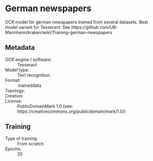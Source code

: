 <link rel="stylesheet" href="../../../../../../table_hide.css"/>
<div>
   <h1 id="title">German newspapers</h1>
   <p id="paragraph">OCR model for german newspapers trained from several datasets.
Best model variant for Tesseract.
See https://github.com/UB-Mannheim/kraken/wiki/Training-german-newspapers</p>
   <h2>Metadata</h2>
   <dl class="grid">
      <dt id="Language">OCR engine / software:</dt>
      <dd>Tesseract</dd>
      <dt id="Type">Model type:</dt>
      <dd>Text recognition</dd>
      <dt id="Format">Format:</dt>
      <dd>.traineddata</dd>
      <dt id="Topology">Topology:</dt>
      <dd></dd>
      <dt id="Creation">Creation:</dt>
      <dd></dd>
      <dt id="License">License:</dt>
      <dd>PublicDomainMark 1.0 (see: https://creativecommons.org/publicdomain/mark/1.0/)</dd>
   </dl>
   <h2>Training</h2>
   <dl class="grid">
      <dt id="Training-type">Type of training:</dt>
      <dd>From scratch</dd>
      <dt id="Epochs">Epochs:</dt>
      <dd>20</dd>
   </dl> 
</div>

